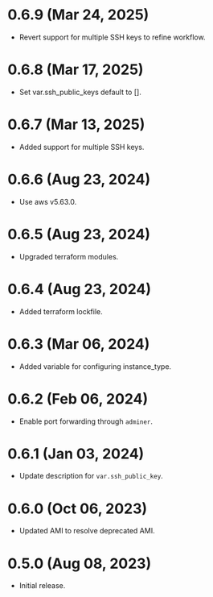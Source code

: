 # 0.6.9 (Mar 24, 2025)
* Revert support for multiple SSH keys to refine workflow. 

# 0.6.8 (Mar 17, 2025)
* Set var.ssh_public_keys default to [].

# 0.6.7 (Mar 13, 2025)
* Added support for multiple SSH keys.

# 0.6.6 (Aug 23, 2024)
* Use aws v5.63.0.

# 0.6.5 (Aug 23, 2024)
* Upgraded terraform modules.

# 0.6.4 (Aug 23, 2024)
* Added terraform lockfile.

# 0.6.3 (Mar 06, 2024)
* Added variable for configuring instance_type.

# 0.6.2 (Feb 06, 2024)
* Enable port forwarding through `adminer`.

# 0.6.1 (Jan 03, 2024)
* Update description for `var.ssh_public_key`.

# 0.6.0 (Oct 06, 2023)
* Updated AMI to resolve deprecated AMI.

# 0.5.0 (Aug 08, 2023)
* Initial release.
